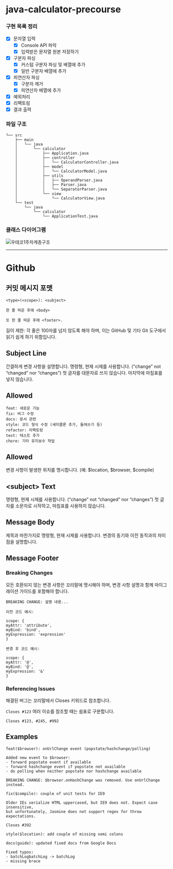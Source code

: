 # java-calculator-precourse

### 구현 목록 정리

- [x] 문자열 입력
    - [x] Console API 파악
    - [x] 입력받은 문자열 원본 저장하기
- [x] 구분자 파싱
    - [x] 커스텀 구분자 파싱 및 배열에 추가
    - [x] 일반 구분자 배열에 추가
- [x] 피연산자 파싱
    - [x] 구분자 제거
    - [x] 피연산자 배열에 추가
- [x] 예외처리
- [x] 리팩토링
- [x] 결과 출력

### 파일 구조

```agsl
└── src
    ├── main
    │   └── java
    │       └── calculator
    │           ├── Application.java
    │           ├── controller
    │           │   └── CalculatorController.java
    │           ├── model
    │           │   └── CalculatorModel.java
    │           ├── utils
    │           │   ├── OperandParser.java
    │           │   ├── Parser.java
    │           │   └── SeparatorParser.java
    │           └── view
    │               └── CalculatorView.java
    └── test
        └── java
            └── calculator
                └── ApplicationTest.java
```

### 클래스 다이어그램
![우테코1주차계층구조](https://github.com/user-attachments/assets/317ba623-fb1e-44b0-bc28-03279205ec68)

---

# Github

## 커밋 메시지 포맷

```
<type>(<scope>): <subject> 

한 줄 띄운 후에 <body>

또 한 줄 띄운 후에 <footer>.
```

길이 제한: 각 줄은 100자를 넘지 않도록 해야 하며, 이는 GitHub 및 기타 Git 도구에서 읽기 쉽게 하기 위함입니다.

## Subject Line

간결하게 변경 사항을 설명합니다.
명령형, 현재 시제를 사용합니다. (“change” not “changed” nor “changes”)
첫 글자를 대문자로 쓰지 않습니다.
마지막에 마침표를 넣지 않습니다.

## Allowed <type>

```
feat: 새로운 기능
fix: 버그 수정
docs: 문서 관련
style: 코드 형식 수정 (세미콜론 추가, 들여쓰기 등)
refactor: 리팩토링
test: 테스트 추가
chore: 기타 유지보수 작업
```

## Allowed <scope>

변경 사항이 발생한 위치를 명시합니다. (예: $location, $browser, $compile)

## \<subject> Text

명령형, 현재 시제를 사용합니다. (“change” not “changed” nor “changes”)
첫 글자를 소문자로 시작하고, 마침표를 사용하지 않습니다.

## Message Body

제목과 마찬가지로 명령형, 현재 시제를 사용합니다.
변경의 동기와 이전 동작과의 차이점을 설명합니다.

## Message Footer

### Breaking Changes

모든 호환되지 않는 변경 사항은 꼬리말에 명시해야 하며, 변경 사항 설명과 함께 마이그레이션 가이드를 포함해야 합니다.

```
BREAKING CHANGE: 설명 내용...

이전 코드 예시:

scope: {
myAttr: 'attribute',
myBind: 'bind',
myExpression: 'expression'
}

변경 후 코드 예시:

scope: {
myAttr: '@',
myBind: '@',
myExpression: '&'
}
```

### Referencing Issues

해결된 버그는 꼬리말에서 Closes 키워드로 참조합니다.

`Closes #123`
여러 이슈를 참조할 때는 쉼표로 구분합니다.

`Closes #123, #245, #992`

## Examples

```
feat($browser): onUrlChange event (popstate/hashchange/polling)

Added new event to $browser:
- forward popstate event if available
- forward hashchange event if popstate not available
- do polling when neither popstate nor hashchange available

BREAKING CHANGE: $browser.onHashChange was removed. Use onUrlChange instead.
```

```
fix($compile): couple of unit tests for IE9

Older IEs serialize HTML uppercased, but IE9 does not. Expect case insensitive,
but unfortunately, Jasmine does not support regex for throw expectations.

Closes #392
```

```
style($location): add couple of missing semi colons
```

```
docs(guide): updated fixed docs from Google Docs

Fixed typos:
- batchLogbatchLog -> batchLog
- missing brace
```
